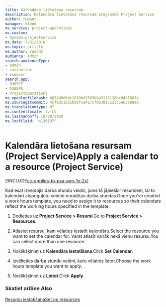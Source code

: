 ```yaml
---
title: Kalendāra lietošana resursam
description: Kalendāra lietošana resursam programmā Project Service
author: rumant
manager: kfend
ms.service: project-operations
ms.custom:
- dyn365-projectservice
ms.date: 7/31/2018
ms.topic: article
ms.author: rumant
audience: Admin
search.audienceType:
- admin
- customizer
- enduser
search.app:
- D365CE
- D365PS
- ProjectOperations
ms.openlocfilehash: 4878d806dc2633bd2585b943133128bc8485587e
ms.sourcegitcommit: 4cf1dc1561b92fca4175f0b3813133c5e63ce8e6
ms.translationtype: HT
ms.contentlocale: lv-LV
ms.lasthandoff: 10/28/2020
ms.locfileid: "4130137"
---
```

# <a name="apply-a-calendar-to-a-resource-project-service"></a><span data-ttu-id="6290a-103">Kalendāra lietošana resursam (Project Service)</span><span class="sxs-lookup"><span data-stu-id="6290a-103">Apply a calendar to a resource (Project Service)</span></span>

[!INCLUDE[cc-applies-to-psa-app-1x-2x](../includes/cc-applies-to-psa-app-1x-2x.md)]

<span data-ttu-id="6290a-104">Kad esat izveidojis darba stundu veidni, jums tā jāpiešķir resursiem, lai to kalendāri atspoguļotu veidnē norādītās darba stundas.</span><span class="sxs-lookup"><span data-stu-id="6290a-104">Once you’ve created a work hours template, you need to assign it to resources so their calendars reflect the working hours specified in the template.</span></span>  
  
1.  <span data-ttu-id="6290a-105">Dodieties uz **Project Service > Resursi**.</span><span class="sxs-lookup"><span data-stu-id="6290a-105">Go to **Project Service > Resources**.</span></span>  
  
2.  <span data-ttu-id="6290a-106">Atlasiet resursu, kam vēlaties iestatīt kalendāru.</span><span class="sxs-lookup"><span data-stu-id="6290a-106">Select the resource you want to set the calendar for.</span></span> <span data-ttu-id="6290a-107">Varat atlasīt vairāk nekā vienu resursu.</span><span class="sxs-lookup"><span data-stu-id="6290a-107">You can select more than one resource.</span></span>  
  
3.  <span data-ttu-id="6290a-108">Noklikšķiniet uz **Kalendāra iestatīšana**.</span><span class="sxs-lookup"><span data-stu-id="6290a-108">Click **Set Calendar**.</span></span>  
  
4.  <span data-ttu-id="6290a-109">Izvēlieties darba stundu veidni, kuru vēlaties lietot.</span><span class="sxs-lookup"><span data-stu-id="6290a-109">Choose the work hours template you want to apply.</span></span>  
  
5.  <span data-ttu-id="6290a-110">Noklikšķiniet uz **Lietot**.</span><span class="sxs-lookup"><span data-stu-id="6290a-110">Click **Apply**.</span></span>  
  
### <a name="see-also"></a><span data-ttu-id="6290a-111">Skatiet arī</span><span class="sxs-lookup"><span data-stu-id="6290a-111">See Also</span></span>  
 [<span data-ttu-id="6290a-112">Resursu iestatīšana</span><span class="sxs-lookup"><span data-stu-id="6290a-112">Set up resources</span></span>](../psa/set-up-resources.md)
